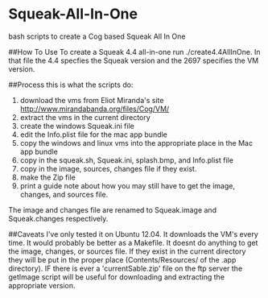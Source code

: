 Squeak-All-In-One
=================

bash scripts to create a Cog based Squeak All In One

##How To Use
To create a Squeak 4.4 all-in-one run ./create4.4AllInOne.  In that file the 4.4 specfies the Squeak version and the 2697 specifies the VM version.

##Process
this is what the scripts do:

1. download the vms from Eliot Miranda's site http://www.mirandabanda.org/files/Cog/VM/
2. extract the vms in the current directory
4. create the windows Squeak.ini file
5. edit the Info.plist file for the mac app bundle
5. copy the windows and linux vms into the appropriate place in the Mac app bundle
6. copy in the squeak.sh, Squeak.ini, splash.bmp, and Info.plist file
7. copy in the image, sources, changes file if they exist.
7. make the Zip file
8. print a guide note about how you may still have to get the image, changes, and sources file. 

The image and changes file are renamed to Squeak.image and Squeak.changes respectively. 

##Caveats
I've only tested it on Ubuntu 12.04.  It downloads the VM's every time.  It would probably be better as a Makefile.  It doesnt do anything to get the image, changes, or sources file.  If they exist in the current directory they will be put in the proper place (Contents/Resources/ of the .app directory).  IF there is ever a 'currentSable.zip' file on the ftp server the getImage script will be useful for downloading and extracting the appropriate version.
